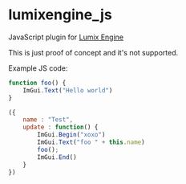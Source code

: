 # lumixengine_js

JavaScript plugin for [Lumix Engine](https://github.com/nem0/LumixEngine)

This is just proof of concept and it's not supported.

Example JS code:

```js
function foo() {
	ImGui.Text("Hello world")
}

({
	name : "Test",
	update : function() {
		ImGui.Begin("xoxo")
		ImGui.Text("foo " + this.name)
		foo();
		ImGui.End()
	}
})
```
